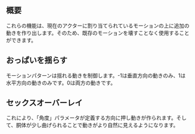 ## 概要
これらの機能は、現在のアクターに割り当てられているモーションの上に追加の動きを作り出します。そのため、既存のモーションを壊すことなく使用することができます。

## おっぱいを揺らす
モーションパターンは揺れる動きを制御します。-1は垂直方向の動きのみ、1は水平方向の動きのみです。0は両方の動きです。

## セックスオーバーレイ
これにより、「角度」パラメータが定義する方向に押し動きが作られます。そして、胴体が少し曲げられることで動きがより自然に見えるようになります。